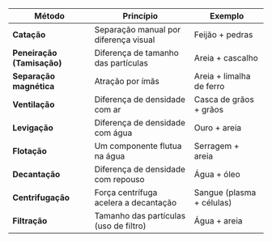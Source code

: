 | Método                     | Princípio                              | Exemplo                   |
| -------------------------- | -------------------------------------- | ------------------------- |
| **Catação**                | Separação manual por diferença visual  | Feijão + pedras           |
| **Peneiração (Tamisação)** | Diferença de tamanho das partículas    | Areia + cascalho          |
| **Separação magnética**    | Atração por ímãs                       | Areia + limalha de ferro  |
| **Ventilação**             | Diferença de densidade com ar          | Casca de grãos + grãos    |
| **Levigação**              | Diferença de densidade com água        | Ouro + areia              |
| **Flotação**               | Um componente flutua na água           | Serragem + areia          |
| **Decantação**             | Diferença de densidade com repouso     | Água + óleo               |
| **Centrifugação**          | Força centrífuga acelera a decantação  | Sangue (plasma + células) |
| **Filtração**              | Tamanho das partículas (uso de filtro) | Água + areia              |